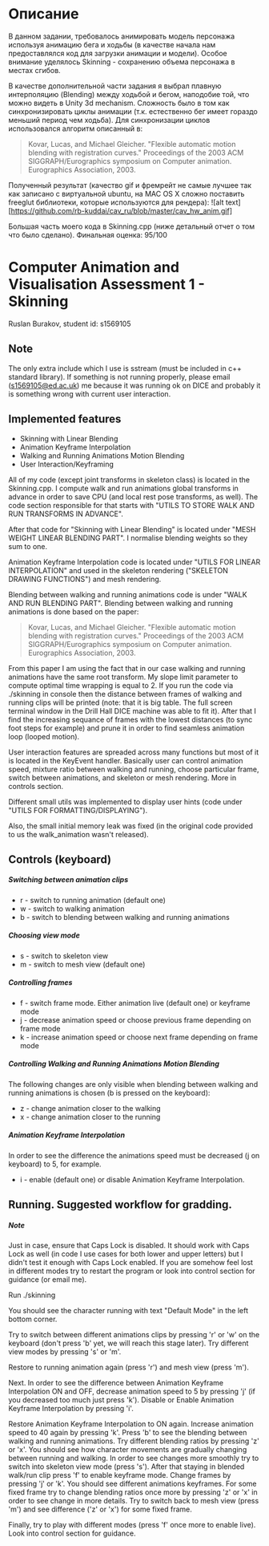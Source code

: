 

# Описание
В данном задании, требовалось анимировать модель персонажа используя анимацию бега и ходьбы (в качестве начала нам предоставлялся
код для загрузки анимации и модели). Особое внимание
уделялось Skinning - сохранению объема персонажа в местах сгибов. 

В качестве дополнительной части задания
я выбрал плавную интерполяцию (Blending) между ходьбой и бегом, наподобие той, что можно видеть в Unity 3d mechanism. 
Сложность было в том как синхронизировать циклы анимации (т.к. естественно бег имеет гораздо меньший период чем ходьба). 
Для синхронизации циклов использовался алгоритм описанный в:
> Kovar, Lucas, and Michael Gleicher. "Flexible automatic motion blending with registration curves." Proceedings of 
> the 2003 ACM SIGGRAPH/Eurographics symposium on Computer animation. Eurographics Association, 2003.

Полученный результат (качество gif и фремрейт не самые лучшее так как записано с виртуальной ubuntu, на MAC OS X сложно поставить 
freeglut библиотеки, которые используются для рендера):
![alt text][https://github.com/rb-kuddai/cav_ru/blob/master/cav_hw_anim.gif]

Большая часть моего кода в Skinning.cpp (ниже детальный отчет о том что было сделано). 
Финальная оценка: 95/100

# Computer Animation and Visualisation Assessment 1 - Skinning
Ruslan Burakov, student id: s1569105

## Note
The only extra include which I use is sstream (must be included in c++ standard library). 
If something is not running properly, please email (s1569105@ed.ac.uk) me because it was running ok 
on DICE and probably it is something wrong with current user interaction. 

## Implemented features
* Skinning with Linear Blending
* Animation Keyframe Interpolation
* Walking and Running Animations Motion Blending
* User Interaction/Keyframing

All of my code (except joint transforms in skeleton class) is located in the Skinning.cpp. I compute 
walk and run animations global transforms in advance in order to save CPU (and local rest pose transforms, 
as well). The code section responsible for that starts with "UTILS TO STORE WALK AND RUN TRANSFORMS IN ADVANCE". 

After that code for "Skinning with Linear Blending" is located under "MESH WEIGHT LINEAR BLENDING PART". 
I normalise blending weights so they sum to one.

Animation Keyframe Interpolation code is located under "UTILS FOR LINEAR INTERPOLATION" and used 
in the skeleton rendering ("SKELETON DRAWING FUNCTIONS") and mesh rendering. 

Blending between walking and running animations code is under "WALK AND RUN BLENDING PART". Blending 
between walking and running animations is done based on the paper:
> Kovar, Lucas, and Michael Gleicher. "Flexible automatic motion blending with registration curves." Proceedings of 
> the 2003 ACM SIGGRAPH/Eurographics symposium on Computer animation. Eurographics Association, 2003.

From this paper I am using the fact that in our case walking and running animations have the same root 
transform. My slope limit parameter to compute optimal time wrapping is equal to 2. If you run the code
via ./skinning in console then the distance between frames of walking and running clips will be printed 
(note: that it is big table. The full screen terminal window in the Drill Hall DICE machine was able to fit it). 
After that I find the increasing sequance of frames with the lowest distances (to sync foot steps for example) 
and prune it in order to find seamless animation loop (looped motion). 

User interaction features are spreaded across many functions but most of it is located in the KeyEvent 
handler. Basically user can control animation speed, mixture ratio between walking and running, choose 
particular frame, switch between animations, and skeleton or mesh rendering. More in controls section.

Different small utils was implemented to display user hints (code under "UTILS FOR FORMATTING/DISPLAYING").

Also, the small initial memory leak was fixed (in the original code provided to us the walk_animation 
wasn't released).

## Controls (keyboard)
##### Switching between animation clips
* r - switch to running animation (default one)
* w - switch to walking animation
* b - switch to blending between walking and running animations
##### Choosing view mode
* s - switch to skeleton view
* m - switch to mesh view (default one)
##### Controlling frames
* f - switch frame mode. Either animation live (default one) or keyframe mode
* j - decrease animation speed or choose previous frame depending on frame mode
* k - increase animation speed or choose next frame depending on frame mode
##### Controlling Walking and Running Animations Motion Blending
The following changes are only visible when blending between walking and running animations is 
chosen (b is pressed on the keyboard):
* z - change animation closer to the walking
* x - change animation closer to the running
##### Animation Keyframe Interpolation
In order to see the difference the animations speed must be decreased (j on keyboard) to 5, for example.
* i - enable (default one) or disable Animation Keyframe Interpolation. 


## Running. Suggested workflow for gradding.
##### Note
Just in case, ensure that Caps Lock is disabled. It should work with Caps Lock as well (in code I use 
cases for both lower and upper letters) but I didn't test it enough with Caps Lock enabled. If you are 
somehow feel lost in different modes try to restart the program or look into control section for 
guidance (or email me).

Run ./skinning

You should see the character running with text "Default Mode" in the left bottom corner. 

Try to switch between different animations clips by pressing 'r' or 'w' on the keyboard (don't press 'b' 
yet, we will reach this stage later).  Try different view modes by pressing 's' or 'm'.

Restore to running animation again (press 'r') and mesh view (press 'm'). 

Next. In order to see the difference between Animation Keyframe Interpolation ON and OFF, decrease animation 
speed to 5 by pressing 'j' (if you decreased too much just press 'k'). Disable or Enable  Animation Keyframe Interpolation by pressing 'i'. 

Restore Animation Keyframe Interpolation to ON again. Increase animation speed to 40 again by pressing 'k'. 
Press 'b' to see the blending between walking and running animations. Try different blending ratios by pressing 
'z' or 'x'. You should see how character movements are gradually changing between running and walking. In order 
to see changes more smoothly try to switch into skeleton view mode (press 's'). After that staying in blended 
walk/run clip  press 'f' to enable keyframe mode. Change frames by pressing 'j' or 'k'. You should see different 
animations keyframes. For some fixed frame try to change blending ratios once more by pressing 'z' or 'x' in order 
to see change in more details. Try to switch back to mesh view (press 'm') and see difference ('z' or 'x') 
for some fixed frame.

Finally, try to play with different modes (press 'f' once more to enable live). Look into control section 
for guidance. 


